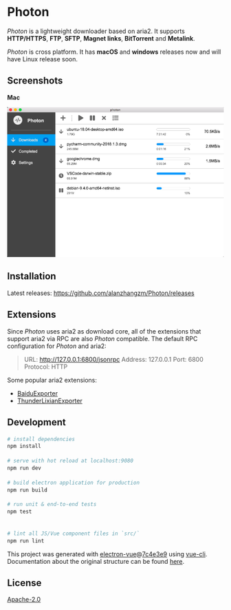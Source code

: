 # Photon

*Photon* is a lightweight downloader based on aria2. It supports **HTTP/HTTPS**, **FTP**, **SFTP**, **Magnet links**, **BitTorrent** and **Metalink**.

*Photon* is cross platform. It has **macOS** and **windows** releases now and will have Linux release soon.


## Screenshots

**Mac**

![mac](screenshot/mac.png)


## Installation

Latest releases: https://github.com/alanzhangzm/Photon/releases


## Extensions

Since *Photon* uses aria2 as download core, all of the extensions that support aria2 via RPC are also *Photon* compatible.
The default RPC configuration for *Photon* and aria2:
> URL: http://127.0.0.1:6800/jsonrpc
> Address: 127.0.0.1
> Port: 6800
> Protocol: HTTP

Some popular aria2 extensions:
- [BaiduExporter](https://github.com/acgotaku/BaiduExporter)
- [ThunderLixianExporter](https://github.com/binux/ThunderLixianExporter)


## Development

``` bash
# install dependencies
npm install

# serve with hot reload at localhost:9080
npm run dev

# build electron application for production
npm run build

# run unit & end-to-end tests
npm test


# lint all JS/Vue component files in `src/`
npm run lint

```

This project was generated with [electron-vue](https://github.com/SimulatedGREG/electron-vue)@[7c4e3e9](https://github.com/SimulatedGREG/electron-vue/tree/7c4e3e90a772bd4c27d2dd4790f61f09bae0fcef) using [vue-cli](https://github.com/vuejs/vue-cli). Documentation about the original structure can be found [here](https://simulatedgreg.gitbooks.io/electron-vue/content/index.html).


## License
[Apache-2.0](https://github.com/alanzhangzm/Photon/blob/master/LICENSE)
